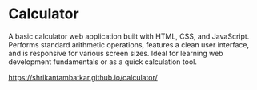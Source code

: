 # Calculator
A basic calculator web application built with HTML, CSS, and JavaScript. Performs standard arithmetic operations, features a clean user interface, and is responsive for various screen sizes. Ideal for learning web development fundamentals or as a quick calculation tool.

https://shrikantambatkar.github.io/calculator/
